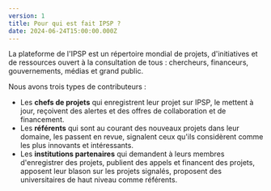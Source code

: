 ```yaml
---
version: 1
title: Pour qui est fait IPSP ?
date: 2024-06-24T15:00:00.000Z
---
```


La plateforme de l'IPSP est un répertoire mondial de projets, d'initiatives et de ressources ouvert à la consultation de tous : chercheurs, financeurs, gouvernements, médias et grand public.

Nous avons trois types de contributeurs :

- Les **chefs de projets** qui enregistrent leur projet sur IPSP, le mettent à jour, reçoivent des alertes et des offres de collaboration et de financement.
- Les **référents** qui sont au courant des nouveaux projets dans leur domaine, les passent en revue, signalent ceux qu'ils considèrent comme les plus innovants et intéressants.
- Les **institutions partenaires** qui demandent à leurs membres d'enregistrer des projets, publient des appels et financent des projets, apposent leur blason sur les projets signalés, proposent des universitaires de haut niveau comme référents.

